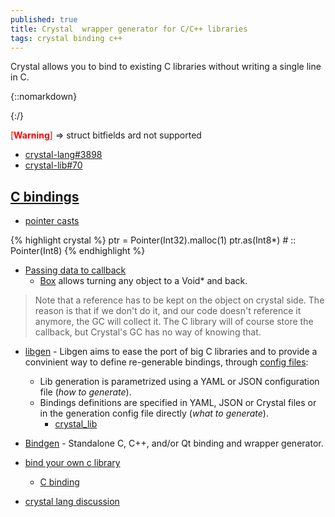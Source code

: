 ```yaml
---
published: true
title: Crystal  wrapper generator for C/C++ libraries
tags: crystal binding c++
---
```

Crystal allows you to bind to existing C libraries without writing a single line in C.

{::nomarkdown}
<link rel="shortcut icon" href="https://crystal-lang.org/favicon.ico" type="image/x-icon" />
{:/}

<span style="color:red">[**Warning**]</span> => struct bitfields ard not supported
- [crystal-lang#3898](https://github.com/crystal-lang/crystal/issues/3898)
- [crystal-lib#70](https://github.com/crystal-lang/crystal_lib/issues/70)

## [C bindings](https://crystal-lang.org/reference/syntax_and_semantics/c_bindings/)
- [pointer casts](https://crystal-lang.org/reference/syntax_and_semantics/as.html)

{% highlight crystal %}
ptr = Pointer(Int32).malloc(1)
ptr.as(Int8*) # :: Pointer(Int8)
{% endhighlight %}

- [Passing data to callback](https://crystal-lang.org/reference/syntax_and_semantics/c_bindings/callbacks.html)
	- [Box](https://crystal-lang.org/api/0.35.1/Box.html) allows turning any object to a Void* and back.
    
> Note that a reference has to be kept on the object on crystal side. The reason is that if we don't do it, and our code doesn't reference it anymore, the GC will collect it. The C library will of course store the callback, but Crystal's GC has no way of knowing that.


- [libgen](https://github.com/olbat/libgen) - Libgen aims to ease the port of big C libraries and to provide a convinient way to define re-generable bindings, through [config files](https://github.com/olbat/libgen/blob/master/SPECS.md):
	- Lib generation is parametrized using a YAML or JSON configuration file (_how to generate_).
    - Bindings definitions are specified in YAML, JSON or Crystal files or in the generation config file directly (_what to generate_).
		- [crystal_lib](https://github.com/crystal-lang/crystal_lib)



- [Bindgen](https://github.com/Papierkorb/bindgen) -  Standalone C, C++, and/or Qt binding and wrapper generator.

- [bind your own c library](https://medium.com/@cfsamson/how-to-bind-your-own-c-library-to-crystal-fec9686598b7)
	- [C binding](https://www.reddit.com/r/crystal_programming/comments/68ga9z/binding_to_c_libraries/)

- [crystal lang discussion](https://github.com/crystal-lang/crystal/issues/3916)
